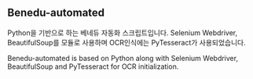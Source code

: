 ## Benedu-automated

Python을 기반으로 하는 베네듀 자동화 스크립트입니다.
Selenium Webdriver, BeautifulSoup를 모듈로 사용하며 OCR인식에는 PyTesseract가 사용되었습니다.

Benedu-automated is based on Python along with Selenium Webdriver, BeautifulSoup and PyTesseract for OCR initialization.
